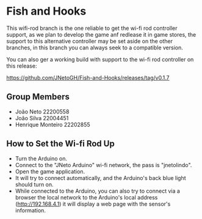 # Fish and Hooks
This wifi-rod branch is the one reliable to get the wi-fi rod controller support, as we plan to develop the game anf redlease it in game stores, the support to this alternative controller may be set aside on the other branches, in this branch you can always seek to a compatible version.

You can also ger a working build with support to the wi-fi rod controller on this release:

https://github.com/JNetoGH/Fish-and-Hooks/releases/tag/v0.1.7


## Group Members

- João Neto 22200558
- Joâo Silva 22004451
- Henrique Monteiro 22202855


## How to Set the Wi-fi Rod Up

- Turn the Arduino on.
- Connect to the "JNeto Arduino" wi-fi network, the pass is "jnetolindo".
- Open the game application.
- It will try to connect automatically, and the Arduino's back blue light should turn on.
- While connected to the Arduino, you can also try to connect via a browser the local network to the Arduino's local address (http://192.168.4.1) it will display a web page with the sensor's information.
